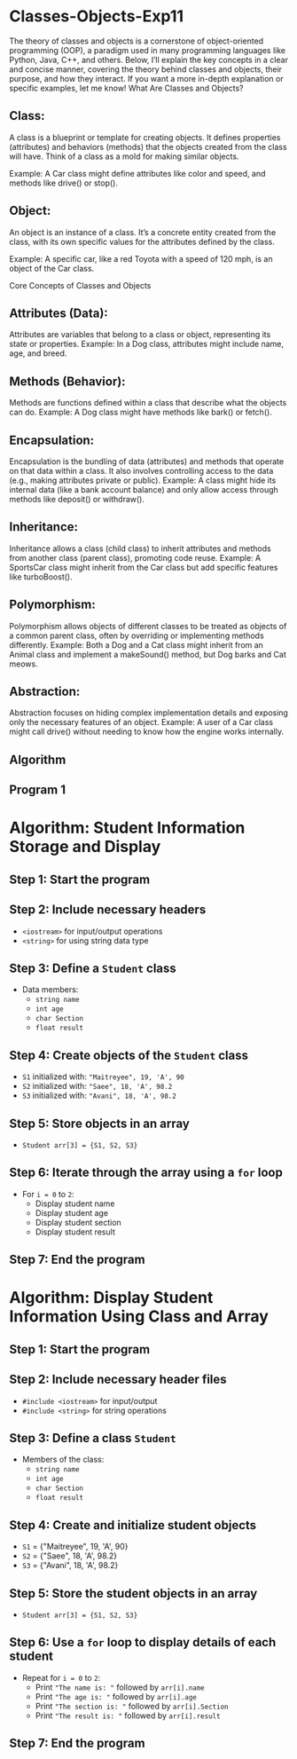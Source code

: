 # Classes-Objects-Exp11

The theory of classes and objects is a cornerstone of object-oriented programming (OOP), a paradigm used in many programming languages like Python, Java, C++, and others. Below, I’ll explain the key concepts in a clear and concise manner, covering the theory behind classes and objects, their purpose, and how they interact. If you want a more in-depth explanation or specific examples, let me know!
What Are Classes and Objects?

## Class:
A class is a blueprint or template for creating objects. It defines properties (attributes) and behaviors (methods) that the objects created from the class will have. Think of a class as a mold for making similar objects.

Example: A Car class might define attributes like color and speed, and methods like drive() or stop().


## Object: 
An object is an instance of a class. It’s a concrete entity created from the class, with its own specific values for the attributes defined by the class.

Example: A specific car, like a red Toyota with a speed of 120 mph, is an object of the Car class.



Core Concepts of Classes and Objects

## Attributes (Data):

Attributes are variables that belong to a class or object, representing its state or properties.
Example: In a Dog class, attributes might include name, age, and breed.


## Methods (Behavior):

Methods are functions defined within a class that describe what the objects can do.
Example: A Dog class might have methods like bark() or fetch().


## Encapsulation:

Encapsulation is the bundling of data (attributes) and methods that operate on that data within a class. It also involves controlling access to the data (e.g., making attributes private or public).
Example: A class might hide its internal data (like a bank account balance) and only allow access through methods like deposit() or withdraw().


## Inheritance:

Inheritance allows a class (child class) to inherit attributes and methods from another class (parent class), promoting code reuse.
Example: A SportsCar class might inherit from the Car class but add specific features like turboBoost().


## Polymorphism:

Polymorphism allows objects of different classes to be treated as objects of a common parent class, often by overriding or implementing methods differently.
Example: Both a Dog and a Cat class might inherit from an Animal class and implement a makeSound() method, but Dog barks and Cat meows.


## Abstraction:

Abstraction focuses on hiding complex implementation details and exposing only the necessary features of an object.
Example: A user of a Car class might call drive() without needing to know how the engine works internally.

## Algorithm

## Program 1

# Algorithm: Student Information Storage and Display

## Step 1: Start the program

## Step 2: Include necessary headers
- `<iostream>` for input/output operations
- `<string>` for using string data type

## Step 3: Define a `Student` class
- Data members:
  - `string name`
  - `int age`
  - `char Section`
  - `float result`

## Step 4: Create objects of the `Student` class
- `S1` initialized with: `"Maitreyee", 19, 'A', 90`
- `S2` initialized with: `"Saee", 18, 'A', 98.2`
- `S3` initialized with: `"Avani", 18, 'A', 98.2`

## Step 5: Store objects in an array
- `Student arr[3] = {S1, S2, S3}`

## Step 6: Iterate through the array using a `for` loop
- For `i = 0` to `2`:
  - Display student name
  - Display student age
  - Display student section
  - Display student result

## Step 7: End the program

# Algorithm: Display Student Information Using Class and Array

## Step 1: Start the program

## Step 2: Include necessary header files
- `#include <iostream>` for input/output
- `#include <string>` for string operations

## Step 3: Define a class `Student`
- Members of the class:
  - `string name`
  - `int age`
  - `char Section`
  - `float result`

## Step 4: Create and initialize student objects
- `S1` = {"Maitreyee", 19, 'A', 90}
- `S2` = {"Saee", 18, 'A', 98.2}
- `S3` = {"Avani", 18, 'A', 98.2}

## Step 5: Store the student objects in an array
- `Student arr[3] = {S1, S2, S3}`

## Step 6: Use a `for` loop to display details of each student
- Repeat for `i = 0` to `2`:
  - Print `"The name is: "` followed by `arr[i].name`
  - Print `"The age is: "` followed by `arr[i].age`
  - Print `"The section is: "` followed by `arr[i].Section`
  - Print `"The result is: "` followed by `arr[i].result`

## Step 7: End the program





